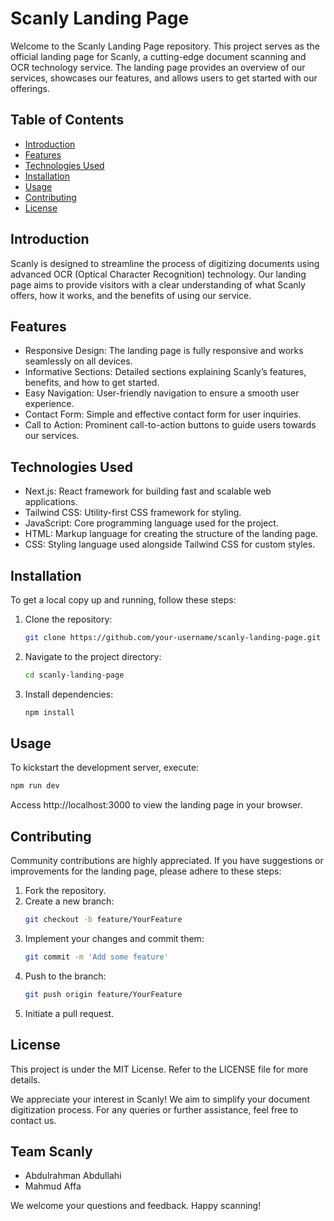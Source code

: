 # Scanly Landing Page

Welcome to the Scanly Landing Page repository. This project serves as the official landing page for Scanly, a cutting-edge document scanning and OCR technology service. The landing page provides an overview of our services, showcases our features, and allows users to get started with our offerings.

## Table of Contents
- [Introduction](#introduction)
- [Features](#features)
- [Technologies Used](#technologies-used)
- [Installation](#installation)
- [Usage](#usage)
- [Contributing](#contributing)
- [License](#license)

## Introduction
Scanly is designed to streamline the process of digitizing documents using advanced OCR (Optical Character Recognition) technology. Our landing page aims to provide visitors with a clear understanding of what Scanly offers, how it works, and the benefits of using our service.

## Features
- Responsive Design: The landing page is fully responsive and works seamlessly on all devices.
- Informative Sections: Detailed sections explaining Scanly’s features, benefits, and how to get started.
- Easy Navigation: User-friendly navigation to ensure a smooth user experience.
- Contact Form: Simple and effective contact form for user inquiries.
- Call to Action: Prominent call-to-action buttons to guide users towards our services.

## Technologies Used
- Next.js: React framework for building fast and scalable web applications.
- Tailwind CSS: Utility-first CSS framework for styling.
- JavaScript: Core programming language used for the project.
- HTML: Markup language for creating the structure of the landing page.
- CSS: Styling language used alongside Tailwind CSS for custom styles.

## Installation
To get a local copy up and running, follow these steps:

1. Clone the repository:
    ```sh
    git clone https://github.com/your-username/scanly-landing-page.git
    ```

2. Navigate to the project directory:
    ```sh
    cd scanly-landing-page
    ```

3. Install dependencies:
    ```sh
    npm install
    ```

## Usage
To kickstart the development server, execute:

```sh
npm run dev
```

Access http://localhost:3000 to view the landing page in your browser.

## Contributing
Community contributions are highly appreciated. If you have suggestions or improvements for the landing page, please adhere to these steps:

1. Fork the repository.
2. Create a new branch:
    ```sh
    git checkout -b feature/YourFeature
    ```
3. Implement your changes and commit them:
    ```sh
    git commit -m 'Add some feature'
    ```
4. Push to the branch:
    ```sh
    git push origin feature/YourFeature
    ```
5. Initiate a pull request.

## License
This project is under the MIT License. Refer to the LICENSE file for more details.

We appreciate your interest in Scanly! We aim to simplify your document digitization process. For any queries or further assistance, feel free to contact us.

## Team Scanly
- Abdulrahman Abdullahi
- Mahmud Affa

We welcome your questions and feedback. Happy scanning!